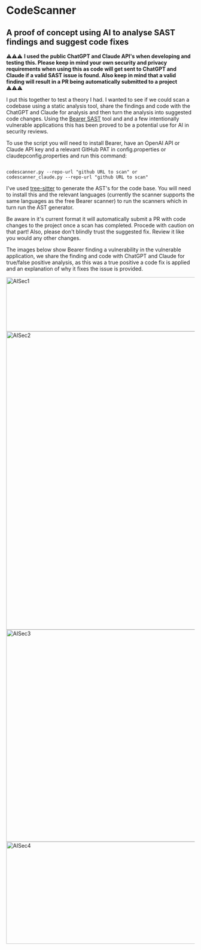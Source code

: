 # CodeScanner
## A proof of concept using AI to analyse SAST findings and suggest code fixes

⚠️⚠️⚠️ **I used the public ChatGPT and Claude API's when developing and testing this. Please keep in mind your own security and privacy requirements when using this as code will get sent to ChatGPT and Claude if a valid SAST issue is found. Also keep in mind that a valid finding will result in a PR being automatically submitted to a project** ⚠️⚠️⚠️

I put this together to test a theory I had. I wanted to see if we could scan a codebase using a static analysis tool, share the findings and code with the ChatGPT and Claude for analysis and then turn the analysis into suggested code changes. Using the [Bearer SAST](https://github.com/Bearer/bearer) tool and and a few intentionally vulnerable applications this has been proved to be a potential use for AI in security reviews. 

To use the script you will need to install Bearer, have an OpenAI API or Claude API key and a relevant GitHub PAT in config.properties or claudepconfig.properties and run this command:

```

codescanner.py --repo-url "github URL to scan" or codescanner_claude.py --repo-url "github URL to scan"

```

I've used [tree-sitter](https://tree-sitter.github.io/tree-sitter/) to generate the AST's for the code base. You will need to install this and the relevant languages (currently the scanner supports the same languages as the free Bearer scanner) to run the scanners which in turn run the AST generator.  

Be aware in it's current format it will automatically submit a PR with code changes to the project once a scan has completed. Procede with caution on that part! Also, please don't blindly trust the suggested fix. Review it like you would any other changes.

The images below show Bearer finding a vulnerability in the vulnerable application, we share the finding and code with ChatGPT and Claude for true/false positive analysis, as this was a true positive a code fix is applied and an explanation of why it fixes the issue is provided. 

<img width="741" height="145" alt="AISec1" src="https://github.com/user-attachments/assets/2e473d64-e54a-454e-b9f8-75ab21b3c2c2" />
<img width="1566" height="797" alt="AISec2" src="https://github.com/user-attachments/assets/5365586e-7bed-447f-b5f9-fac00422b1b2" />
<img width="1528" height="567" alt="AISec3" src="https://github.com/user-attachments/assets/d31af47b-9490-4dbd-9af6-46a11296d231" />
<img width="1532" height="273" alt="AISec4" src="https://github.com/user-attachments/assets/017bcb6b-2537-4c77-9ab4-c5c5f963cddc" />
